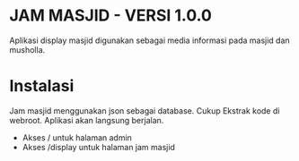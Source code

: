 # JAM MASJID - VERSI 1.0.0


Aplikasi display masjid digunakan sebagai media informasi pada masjid dan musholla.  


# Instalasi

Jam masjid menggunakan json sebagai database. Cukup Ekstrak kode di webroot. Aplikasi akan langsung berjalan.

* Akses / untuk halaman admin
* Akses /display untuk halaman jam masjid



